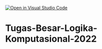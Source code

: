 [![Open in Visual Studio Code](https://classroom.github.com/assets/open-in-vscode-c66648af7eb3fe8bc4f294546bfd86ef473780cde1dea487d3c4ff354943c9ae.svg)](https://classroom.github.com/online_ide?assignment_repo_id=9251420&assignment_repo_type=AssignmentRepo)
# Tugas-Besar-Logika-Komputasional-2022